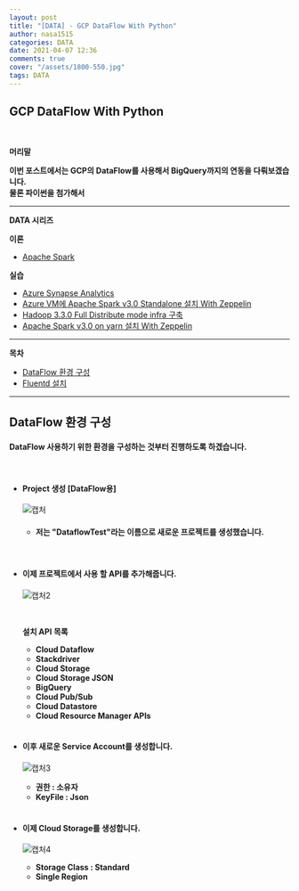 ```yaml
---
layout: post
title: "[DATA] - GCP DataFlow With Python"
author: nasa1515
categories: DATA
date: 2021-04-07 12:36
comments: true
cover: "/assets/1800-550.jpg"
tags: DATA
---
```




## **GCP DataFlow With Python**


<br/>

**머리말**  

**이번 포스트에서는 GCP의 DataFlow를 사용해서 BigQuery까지의 연동을 다뤄보겠습니다.**  
**물론 파이썬을 첨가해서**  


---

**DATA 시리즈**




**이론**



 - [Apache Spark](https://nasa1515.github.io/data/2021/03/03/spark.html)


**실습** 

 - [Azure Synapse Analytics](https://nasa1515.github.io/data/2021/02/25/azure-synapse.html)
 - [Azure VM에 Apache Spark v3.0 Standalone 설치 With Zeppelin](https://nasa1515.github.io/data/2021/03/04/Spark2.html)
 - [Hadoop 3.3.0 Full Distribute mode infra 구축](https://nasa1515.github.io/data/2021/03/08/hadoop.html)
 - [Apache Spark v3.0 on yarn 설치 With Zeppelin](https://nasa1515.github.io/data/2021/03/10/spark-yarn.html)

---

**목차**


- [DataFlow 환경 구성](#a1)
- [Fluentd 설치](#a2)


--- 

## **DataFlow 환경 구성**    <a name="a1"></a> 

#### **DataFlow 사용하기 위한 환경을 구성하는 것부터 진행하도록 하겠습니다.** 

<br/>

* #### **Project 생성 [DataFlow용]**  

    ![캡처](https://user-images.githubusercontent.com/69498804/113800468-f320d780-9791-11eb-9326-84ad351808b4.JPG)

    * #### **저는 "DataflowTest"라는 이름으로 새로운 프로젝트를 생성했습니다.**  

    <br/>


* #### **이제 프로젝트에서 사용 할 API를 추가해줍니다.**  

    ![캡처2](https://user-images.githubusercontent.com/69498804/113811074-806e2700-97a6-11eb-9e4b-384907be0558.JPG)

    <br/>

    **설치 API 목록**

    * **Cloud Dataflow**
    * **Stackdriver**
    * **Cloud Storage**
    * **Cloud Storage JSON**
    * **BigQuery**
    * **Cloud Pub/Sub**
    * **Cloud Datastore**
    * **Cloud Resource Manager APIs**


    <br/>


* #### **이후 새로운 Service Account를 생성합니다.**

    ![캡처3](https://user-images.githubusercontent.com/69498804/113811448-30439480-97a7-11eb-9a42-4e8425375130.JPG)

    * **권한 : 소유자**  
    * **KeyFile : Json**  

    <br/>

* #### **이제 Cloud Storage를 생성합니다.** 

    ![캡처4](https://user-images.githubusercontent.com/69498804/113811803-d68f9a00-97a7-11eb-8cc0-0d6463f8a42b.JPG)


    * **Storage Class : Standard**
    * **Single Region** 


